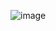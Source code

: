 

![image](https://user-images.githubusercontent.com/58674293/158034125-94252cf3-a202-41ff-a632-c774f49adb6b.png)
